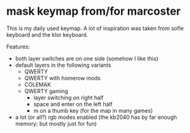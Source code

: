 # mask keymap from/for marcoster
This is my daily used keymap. A lot of inspiration was taken from sofle keyboard and the klor keyboard.

Features:
  - both layer switches are on one side (somehow I like this)
  - default layers in the following variants
    - QWERTY
    - QWERTY with homerow mods
    - COLEMAK
    - QWERTY gaming
      - layer switching on right half
      - space and enter on the left half
      - m on a thumb key (for the map in many games)
  - a lot (or all?) rgb modes enabled (the kb2040 has by far enough memory; but mostly just for fun)

